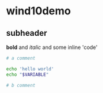 # wind10demo
## subheader
**bold** and *italic* and some  inline 'code'

``` bash
# a comment

echo 'hello world'
echo "$VARIABLE"

# b comment
